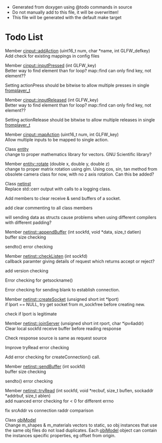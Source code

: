 * Generated from doxygen using @todo commands in source
* Do not manually add to this file, it will be overwritten!
* This file will be generated with the default make target

Todo List
=========

Member [cinput::addAction](#classcinput_1a5d9268cc46ece13257617019b36d3ad8) (uint16\_t num, char \*name, int GLFW\_defkey)  
Add check for existing mappings in config files

Member [cinput::inputPressed](#classcinput_1ab0f749d8a3bcbb341a2923aba117a383) (int GLFW\_key)  
Better way to find element than for loop? map::find can only find key, not element??

Setting actionPress should be bitwise to allow multiple presses in single [fromplayer\_t](#structfromplayer__t)

Member [cinput::inputReleased](#classcinput_1a0979acd575c69fc31f5ae5db2c249868) (int GLFW\_key)  
Better way to find element than for loop? map::find can only find key, not element??

Setting actionRelease should be bitwise to allow multiple releases in single [fromplayer\_t](#structfromplayer__t)

Member [cinput::mapAction](#classcinput_1ade9614dde31e1d2efc42c6322c7d1c7b) (uint16\_t num, int GLFW\_key)  
Allow multiple inputs to be mapped to single action.

Class [entity](#classentity)  
change to proper mathematics library for vectors. GNU Scientific library?

Member [entity::rotate](#classentity_1ac89126ae768246b41e798745212259f4) (double x, double y, double z)  
change to proper matrix rotation using glm. Using cos, sin, tan method from obsolete camera class for now, with no z axis rotation. Can this be added?

Class [netinst](#classnetinst)  
Replace std::cerr output with calls to a logging class.

Add members to clear receive & send buffers of a socket.

add clear commenting to all class members

will sending data as structs cause problems when using different compilers with different padding?

Member [netinst::appendBuffer](#classnetinst_1a4a94106bf08e12411e524cbcc6b8f977) (int sockfd, void \*data, size\_t datlen)  
buffer size checking

sendto() error checking

Member [netinst::checkListen](#classnetinst_1afaaacd7ed2368bc775da79b4c4931cf8) (int sockfd)  
callback paramter giving details of request which returns accept or reject?

add version checking

Error checking for getsockname()

Error checking for sending blank to establish connection.

Member [netinst::createSocket](#classnetinst_1a309484369e35c1a58449d5dcbf2c5002) (unsigned short int \*lport)  
if lport == NULL, try get socket from m\_sockfree before creating new.

check if lport is legitimate

Member [netinst::joinServer](#classnetinst_1aff70ea4f3cddb1e8bbaf710c5ee61e7c) (unsigned short int rport, char \*ipv4addr)  
Clear local sockfd receive buffer before reading response

Check response source is same as request source

Improve tryRead error checking

Add error checking for createConnection() call.

Member [netinst::sendBuffer](#classnetinst_1a0c3dae11b2e1d2d03ed6d10db806b8cb) (int sockfd)  
buffer size checking

sendto() error checking

Member [netinst::tryRead](#classnetinst_1a127902e80a80f00898f9cf6b0ebee452) (int sockfd, void \*recbuf, size\_t buflen, sockaddr \*addrbuf, size\_t ablen)  
add nuanced error checking for \< 0 for different errno

fix srcAddr vs connection raddr comparison

Class [objModel](#classobjModel)  
Change m\_shapes & m\_materials vectors to static, so obj instances that use the same obj files do not load duplicates. Each [objModel](#classobjModel) object can contain the instances specific properties, eg offset from origin.


